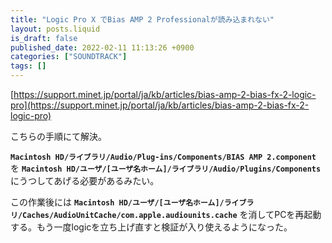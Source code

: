 ```yaml
---
title: "Logic Pro X でBias AMP 2 Professionalが読み込まれない"
layout: posts.liquid
is_draft: false
published_date: 2022-02-11 11:13:26 +0900
categories: ["SOUNDTRACK"]
tags: []
---
```


[https://support.minet.jp/portal/ja/kb/articles/bias-amp-2-bias-fx-2-logic-pro](https://support.minet.jp/portal/ja/kb/articles/bias-amp-2-bias-fx-2-logic-pro)

こちらの手順にて解決。

 **`Macintosh HD/ライブラリ/Audio/Plug-ins/Components/BIAS AMP 2.component`** を **`Macintosh HD/ユーザ/[ユーザ名ホーム]/ライブラリ/Audio/Plugins/Components`** にうつしてあげる必要があるみたい。

この作業後には **`Macintosh HD/ユーザ/[ユーザ名ホーム]/ライブラリ/Caches/AudioUnitCache/com.apple.audiounits.cache`** を消してPCを再起動する。もう一度logicを立ち上げ直すと検証が入り使えるようになった。


